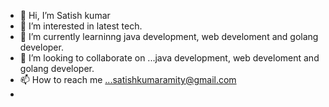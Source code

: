 - 👋 Hi, I’m Satish kumar
- 👀 I’m interested in latest tech.
- 🌱 I’m currently learninng java development, web develoment and golang developer.
- 💞️ I’m looking to collaborate on ...java development, web develoment and golang developer.
- 📫 How to reach me ...satishkumaramity@gmail.com
- 

<!---
gitTimps123/gitTimps123 is a ✨ special ✨ repository because its `README.md` (this file) appears on your GitHub profile.
You can click the Preview link to take a look at your changes.
--->
